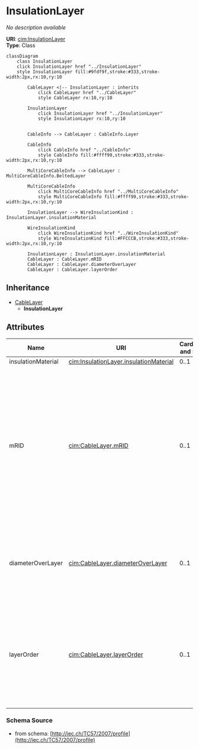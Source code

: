 # InsulationLayer

_No description available_

**URI**: [cim:InsulationLayer](http://iec.ch/TC57/CIM-generic#InsulationLayer)<br />
**Type**: Class

```mermaid
classDiagram
    class InsulationLayer
    click InsulationLayer href "../InsulationLayer"
    style InsulationLayer fill:#9fdf9f,stroke:#333,stroke-width:2px,rx:10,ry:10

        CableLayer <|-- InsulationLayer : inherits
            click CableLayer href "../CableLayer"
            style CableLayer rx:10,ry:10

        InsulationLayer
            click InsulationLayer href "../InsulationLayer"
            style InsulationLayer rx:10,ry:10


        CableInfo --> CableLayer : CableInfo.Layer

        CableInfo
            click CableInfo href "../CableInfo"
            style CableInfo fill:#ffff99,stroke:#333,stroke-width:2px,rx:10,ry:10

        MultiCoreCableInfo --> CableLayer : MultiCoreCableInfo.BeltedLayer

        MultiCoreCableInfo
            click MultiCoreCableInfo href "../MultiCoreCableInfo"
            style MultiCoreCableInfo fill:#ffff99,stroke:#333,stroke-width:2px,rx:10,ry:10

        InsulationLayer --> WireInsulationKind : InsulationLayer.insulationMaterial

        WireInsulationKind
            click WireInsulationKind href "../WireInsulationKind"
            style WireInsulationKind fill:#FFCCCB,stroke:#333,stroke-width:2px,rx:10,ry:10

        InsulationLayer : InsulationLayer.insulationMaterial
        CableLayer : CableLayer.mRID
        CableLayer : CableLayer.diameterOverLayer
        CableLayer : CableLayer.layerOrder
```

## Inheritance
* [CableLayer](CableLayer.md)
    * **InsulationLayer**

## Attributes
| Name | URI | Cardinality and Range | Description | Inheritance |
| ---  | --- | --- | --- | --- |
| insulationMaterial | [cim:InsulationLayer.insulationMaterial](http://iec.ch/TC57/CIM-generic#InsulationLayer.insulationMaterial) | 0..1 | Insulation material. | direct |
| mRID | [cim:CableLayer.mRID](http://iec.ch/TC57/CIM-generic#CableLayer.mRID) | 0..1 | Master resource identifier issued by a model authority. The mRID is unique within an exchange context. Global uniqueness is easily achieved by using a UUID, as specified in IETF RFC 4122, for the mRID. The use of UUID is strongly recommended.For CIMXML data files in RDF syntax conforming to IEC 61970-552, the mRID is mapped to rdf:ID or rdf:about attributes that identify CIM object elements. | CableLayer |
| diameterOverLayer | [cim:CableLayer.diameterOverLayer](http://iec.ch/TC57/CIM-generic#CableLayer.diameterOverLayer) | 0..1 | Use either diameter over layer or layer thickness.Specification varies by manufacturer and manufacturing process. For extruded layers, the diameter is typically provided. For tapes, the thickness is typically applied. | CableLayer |
| layerOrder | [cim:CableLayer.layerOrder](http://iec.ch/TC57/CIM-generic#CableLayer.layerOrder) | 0..1 | Order of the layer outwards from the cable core.For a multi-core cable, belted layers must have their own order starting from the first belted layer.Intercalated layers (typically tapes, where each tape is both below and above the other tape) must share the same layer order. | CableLayer |

### Schema Source
* from schema: [http://iec.ch/TC57/2007/profile](http://iec.ch/TC57/2007/profile)
